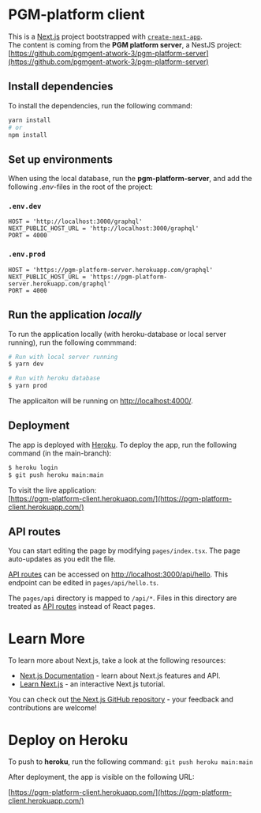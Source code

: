 # PGM-platform client
This is a [Next.js](https://nextjs.org/) project bootstrapped with [`create-next-app`](https://github.com/vercel/next.js/tree/canary/packages/create-next-app).  
The content is coming from the **PGM platform server**, a NestJS project:  
[https://github.com/pgmgent-atwork-3/pgm-platform-server](https://github.com/pgmgent-atwork-3/pgm-platform-server)

## Install dependencies
To install the dependencies, run the following command:  

```bash
yarn install
# or
npm install
```

## Set up environments
When using the local database, run the **pgm-platform-server**, and add the following _.env_-files in the root of the project:
### `.env.dev`
```
HOST = 'http://localhost:3000/graphql'
NEXT_PUBLIC_HOST_URL = 'http://localhost:3000/graphql'
PORT = 4000
```

### `.env.prod`
```
HOST = 'https://pgm-platform-server.herokuapp.com/graphql'
NEXT_PUBLIC_HOST_URL = 'https://pgm-platform-server.herokuapp.com/graphql'
PORT = 4000
```

## Run the application _locally_
To run the application locally (with heroku-database or local server running), run the following commmand:
```bash
# Run with local server running
$ yarn dev

# Run with heroku database
$ yarn prod
```
The applicaiton will be running on [http://localhost:4000/](http://localhost:4000/).


## Deployment
The app is deployed with [Heroku](https://www.heroku.com/). To deploy the app, run the following command (in the main-branch):
```bash
$ heroku login
$ git push heroku main:main
```
To visit the live application:  
[https://pgm-platform-client.herokuapp.com/](https://pgm-platform-client.herokuapp.com/)


## API routes

You can start editing the page by modifying `pages/index.tsx`. The page auto-updates as you edit the file.

[API routes](https://nextjs.org/docs/api-routes/introduction) can be accessed on [http://localhost:3000/api/hello](http://localhost:3000/api/hello). This endpoint can be edited in `pages/api/hello.ts`.

The `pages/api` directory is mapped to `/api/*`. Files in this directory are treated as [API routes](https://nextjs.org/docs/api-routes/introduction) instead of React pages.

# Learn More

To learn more about Next.js, take a look at the following resources:

- [Next.js Documentation](https://nextjs.org/docs) - learn about Next.js features and API.
- [Learn Next.js](https://nextjs.org/learn) - an interactive Next.js tutorial.

You can check out [the Next.js GitHub repository](https://github.com/vercel/next.js/) - your feedback and contributions are welcome!

# Deploy on Heroku

To push to **heroku**, run the following command:
`git push heroku main:main`

After deployment, the app is visible on the following URL:

[https://pgm-platform-client.herokuapp.com/](https://pgm-platform-client.herokuapp.com/)

